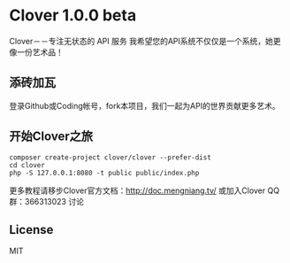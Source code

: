 Clover 1.0.0 beta
=======================================


Clover－－专注无状态的 API 服务
我希望您的API系统不仅仅是一个系统，她更像一份艺术品！


## 添砖加瓦

登录Github或Coding帐号，fork本项目，我们一起为API的世界贡献更多艺术。


## 开始Clover之旅

```shell
composer create-project clover/clover --prefer-dist
cd clover
php -S 127.0.0.1:8080 -t public public/index.php
```

更多教程请移步Clover官方文档：http://doc.mengniang.tv/
或加入Clover QQ群：366313023 讨论



## License

MIT